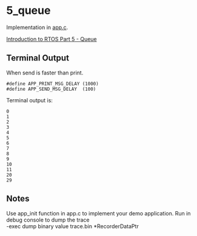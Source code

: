 # 5_queue

Implementation in [app.c](./app.c).

[Introduction to RTOS Part 5 - Queue](https://www.youtube.com/watch?v=pHJ3lxOoWeI&list=PLEBQazB0HUyQ4hAPU1cJED6t3DU0h34bz&index=5)

## Terminal Output
When send is faster than print.
```
#define APP_PRINT_MSG_DELAY (1000)
#define APP_SEND_MSG_DELAY  (100)
```
Terminal output is:
```
0
1
2
3
4
5
6
7
8
9
10
11
20
29
```

## Notes
Use app_init function in app.c to implement your demo application.
Run in debug console to dump the trace  
-exec dump binary value trace.bin *RecorderDataPtr